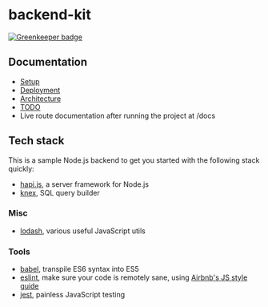 # backend-kit

[![Greenkeeper badge](https://badges.greenkeeper.io/FruitieX/backend-kit.svg)](https://greenkeeper.io/)

## Documentation

- [Setup](/docs/SETUP.md)
- [Deployment](/docs/DEPLOYMENT.md)
- [Architecture](/docs/ARCHITECTURE.md)
- [TODO](/docs/TODO.md)
- Live route documentation after running the project at /docs

## Tech stack

This is a sample Node.js backend to get you started with the following stack quickly:

* [hapi.js](https://hapijs.com/), a server framework for Node.js
* [knex](http://knexjs.org/), SQL query builder

### Misc

* [lodash](https://lodash.com/), various useful JavaScript utils

### Tools

* [babel](https://babeljs.io/), transpile ES6 syntax into ES5
* [eslint](http://eslint.org/), make sure your code is remotely sane, using [Airbnb's JS style guide](https://github.com/airbnb/javascript)
* [jest](https://facebook.github.io/jest/), painless JavaScript testing
